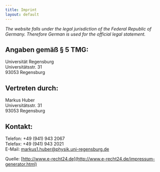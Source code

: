 ```yaml
---
title: Imprint
layout: default
---
```


*The website falls under the legal jurisdiction of the Federal Republic of Germany. Therefore German is used for the official legal statement.*

## Angaben gemäß § 5 TMG:

Universität Regensburg  
Universitätsstr. 31  
93053 Regensburg

## Vertreten durch:

Markus Huber  
Universitätsstr. 31  
93053 Regensburg

## Kontakt:

Telefon: +49 (941) 943 2067  
Telefax: +49 (941) 943 2021  
E-Mail:  markus1.huber@physik.uni-regensburg.de

Quelle: [http://www.e-recht24.de](http://www.e-recht24.de/impressum-generator.html)
